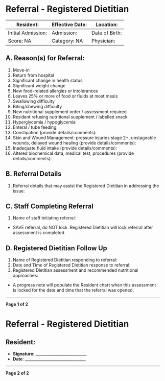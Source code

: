 # Referral - Registered Dietitian

| Resident: | Effective Date: | Location: |
|-----------|-----------------|-----------|
| Initial Admission: | Admission: | Date of Birth: |
| Score: NA | Category: NA | Physician: |

## A. Reason(s) for Referral:
1. Move-in
2. Return from hospital
3. Significant change in health status
4. Significant weight change
5. New food-related allergies or intolerances
6. Leaves 25% or more of food or fluids at most meals
7. Swallowing difficulty
8. Biting/chewing difficulty
9. New nutritional supplement order / assessment required
10. Resident refusing nutritional supplement / labelled snack
11. Hyperglycemia / hypoglycemia
12. Enteral / tube feeding
13. Constipation (provide details/comments):
14. Skin and Wound Management: pressure injuries stage 2+, unstageable wounds, delayed wound healing (provide details/comments):
15. Inadequate fluid intake (provide details/comments):
16. Altered biochemical data, medical test, procedures (provide details/comments):

## B. Referral Details
1. Referral details that may assist the Registered Dietitian in addressing the issue:

## C. Staff Completing Referral
1. Name of staff initiating referral:
- SAVE referral, do NOT lock. Registered Dietitian will lock referral after assessment is completed.

## D. Registered Dietitian Follow Up
1. Name of Registered Dietitian responding to referral:
2. Date and Time of Registered Dietitian response to referral:
3. Registered Dietitian assessment and recommended nutritional approaches:
- A progress note will populate the Resident chart when this assessment is locked for the date and time that the referral was opened.

----

**Page 1 of 2**

# Referral - Registered Dietitian

## Resident:
- **Signature**: __________________________
- **Date**: _______________________________

----

**Page 2 of 2**